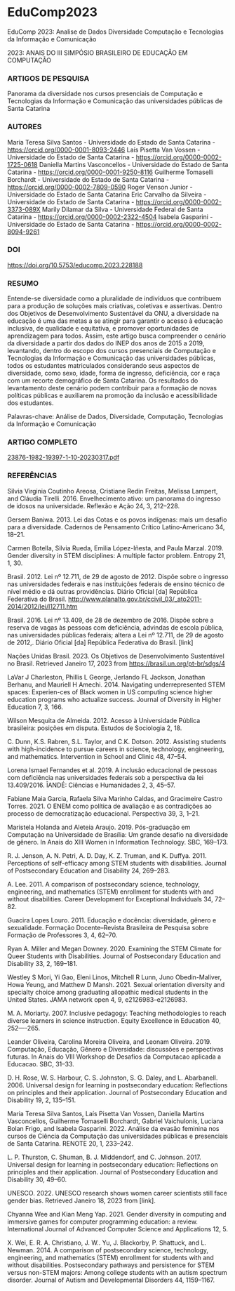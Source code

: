 # EduComp2023
EduComp 2023: Analise de Dados Diversidade Computação e Tecnologias da Informação e Comunicação

2023: ANAIS DO III SIMPÓSIO BRASILEIRO DE EDUCAÇÃO EM COMPUTAÇÃO

### ARTIGOS DE PESQUISA
Panorama da diversidade nos cursos presenciais de Computação e Tecnologias da Informação e Comunicação das universidades públicas de Santa Catarina

### AUTORES
Maria Teresa Silva Santos - Universidade do Estado de Santa Catarina - https://orcid.org/0000-0001-8093-2446
Laís Pisetta Van Vossen - Universidade do Estado de Santa Catarina - https://orcid.org/0000-0002-1725-0618
Daniella Martins Vasconcellos - Universidade do Estado de Santa Catarina - https://orcid.org/0000-0001-9250-8116
Guilherme Tomaselli Borchardt - Universidade do Estado de Santa Catarina - https://orcid.org/0000-0002-7809-0590
Roger Venson Junior - Universidade do Estado de Santa Catarina
Eric Carvalho da Silveira - Universidade do Estado de Santa Catarina - https://orcid.org/0000-0002-3373-089X
Marily Dilamar da Silva - Universidade Federal de Santa Catarina - https://orcid.org/0000-0002-2322-4504
Isabela Gasparini - Universidade do Estado de Santa Catarina - https://orcid.org/0000-0002-8094-9261

### DOI
https://doi.org/10.5753/educomp.2023.228188

### RESUMO
Entende-se diversidade como a pluralidade de indivíduos que contribuem para a produção de soluções mais criativas, coletivas e assertivas. Dentro dos Objetivos de Desenvolvimento Sustentável da ONU, a diversidade na educação é uma das metas a se atingir para garantir o acesso à educação inclusiva, de qualidade e equitativa, e promover oportunidades de aprendizagem para todos. Assim, este artigo busca compreender o cenário da diversidade a partir dos dados do INEP dos anos de 2015 a 2019, levantando, dentro do escopo dos cursos presenciais de Computação e Tecnologias da Informação e Comunicação das universidades públicas, todos os estudantes matriculados considerando seus aspectos de diversidade, como sexo, idade, forma de ingresso, deficiência, cor e raça com um recorte demográfico de Santa Catarina. Os resultados do levantamento deste cenário podem contribuir para a formação de novas políticas públicas e auxiliarem na promoção da inclusão e acessibilidade dos estudantes.

Palavras-chave: Análise de Dados, Diversidade, Computação, Tecnologias da Informação e Comunicação

### ARTIGO COMPLETO
[23876-1982-19397-1-10-20230317.pdf](https://github.com/Artigos-e-Amigos/EduComp2023/files/11082594/23876-1982-19397-1-10-20230317.pdf)

### REFERÊNCIAS
Silvia Virginia Coutinho Areosa, Cristiane Redin Freitas, Melissa Lampert, and Cláudia Tirelli. 2016. Envelhecimento ativo: um panorama do ingresso de idosos na universidade. Reflexão e Ação 24, 3, 212–228.

Gersem Baniwa. 2013. Lei das Cotas e os povos indígenas: mais um desafio para a diversidade. Cadernos de Pensamento Crítico Latino-Americano 34, 18–21.

Carmen Botella, Silvia Rueda, Emilia López-Iñesta, and Paula Marzal. 2019. Gender diversity in STEM disciplines: A multiple factor problem. Entropy 21, 1, 30.

Brasil. 2012. Lei nº 12.711, de 29 de agosto de 2012. Dispõe sobre o ingresso nas universidades federais e nas instituições federais de ensino técnico de nível médio e dá outras providências. Diário Oficial [da] República Federativa do Brasil. http://www.planalto.gov.br/ccivil_03/_ato2011-2014/2012/lei/l12711.htm

Brasil. 2016. Lei nº 13.409, de 28 de dezembro de 2016. Dispõe sobre a reserva de vagas às pessoas com deficiência, advindas de escola pública, nas universidades públicas federais; altera a Lei nº 12.711, de 29 de agosto de 2012,. Diário Oficial [da] República Federativa do Brasil. [link]

Nações Unidas Brasil. 2023. Os Objetivos de Desenvolvimento Sustentável no Brasil. Retrieved Janeiro 17, 2023 from https://brasil.un.org/pt-br/sdgs/4

LaVar J Charleston, Phillis L George, Jerlando FL Jackson, Jonathan Berhanu, and Mauriell H Amechi. 2014. Navigating underrepresented STEM spaces: Experien-ces of Black women in US computing science higher education programs who actualize success. Journal of Diversity in Higher Education 7, 3, 166.

Wilson Mesquita de Almeida. 2012. Acesso à Universidade Pública brasileira: posições em disputa. Estudos de Sociologia 2, 18.

C. Dunn, K.S. Rabren, S.L. Taylor, and C.K. Dotson. 2012. Assisting students with high-incidence to pursue careers in science, technology, engineering, and mathematics. Intervention in School and Clinic 48, 47–54.

Lorena Ismael Fernandes et al. 2019. A inclusão educacional de pessoas com deficiência nas universidades federais sob a perspectiva da lei 13.409/2016. ÎANDÉ: Ciências e Humanidades 2, 3, 45–57.

Fabiane Maia Garcia, Rafaela Silva Marinho Caldas, and Gracimeire Castro Torres. 2021. O ENEM como política de avaliação e as contradições ao processo de democratização educacional. Perspectiva 39, 3, 1–21.

Maristela Holanda and Aleteia Araujo. 2019. Pós-graduação em Computação na Universidade de Brasília: Um grande desafio na diversidade de gênero. In Anais do XIII Women in Information Technology. SBC, 169–173.

R. J. Jenson, A. N. Petri, A. D. Day, K. Z. Truman, and K. Duffya. 2011. Perceptions of self-efficacy among STEM students with disabilities. Journal of Postsecondary Education and Disability 24, 269–283.

A. Lee. 2011. A comparison of postsecondary science, technology, engineering, and mathematics (STEM) enrollment for students with and without disabilities. Career Development for Exceptional Individuals 34, 72–82.

Guacira Lopes Louro. 2011. Educação e docência: diversidade, gênero e sexualidade. Formação Docente–Revista Brasileira de Pesquisa sobre Formação de Professores 3, 4, 62–70.

Ryan A. Miller and Megan Downey. 2020. Examining the STEM Climate for Queer Students with Disabilities. Journal of Postsecondary Education and Disability 33, 2, 169–181.

Westley S Mori, Yi Gao, Eleni Linos, Mitchell R Lunn, Juno Obedin-Maliver, Howa Yeung, and Matthew D Mansh. 2021. Sexual orientation diversity and specialty choice among graduating allopathic medical students in the United States. JAMA network open 4, 9, e2126983–e2126983.

M. A. Moriarty. 2007. Inclusive pedagogy: Teaching methodologies to reach diverse learners in science instruction. Equity Excellence in Education 40, 252—-265.

Leander Oliveira, Carolina Moreira Oliveira, and Leonam Oliveira. 2019. Computação, Educação, Gênero e Diversidade: discussões e perspectivas futuras. In Anais do VIII Workshop de Desafios da Computacao aplicada a Educacao. SBC, 31–33.

D. H. Rose, W. S. Harbour, C. S. Johnston, S. G. Daley, and L. Abarbanell. 2006. Universal design for learning in postsecondary education: Reflections on principles and their application. Journal of Postsecondary Education and Disability 19, 2, 135–151.

Maria Teresa Silva Santos, Laís Pisetta Van Vossen, Daniella Martins Vasconcellos, Guilherme Tomaselli Borchardt, Gabriel Vaichulonis, Luciana Bolan Frigo, and Isabela Gasparini. 2022. Análise da evasão feminina nos cursos de Ciência da Computação das universidades públicas e presenciais de Santa Catarina. RENOTE 20, 1, 233–242.

L. P. Thurston, C. Shuman, B. J. Middendorf, and C. Johnson. 2017. Universal design for learning in postsecondary education: Reflections on principles and their application. Journal of Postsecondary Education and Disability 30, 49–60.

UNESCO. 2022. UNESCO research shows women career scientists still face gender bias. Retrieved Janeiro 18, 2023 from [link].

Chyanna Wee and Kian Meng Yap. 2021. Gender diversity in computing and immersive games for computer programming education: a review. International Journal of Advanced Computer Science and Applications 12, 5.

X. Wei, E. R. A. Christiano, J. W.. Yu, J. Blackorby, P. Shattuck, and L. Newman. 2014. A comparison of postsecondary science, technology, engineering, and mathematics (STEM) enrollment for students with and without disabilities. Postsecondary pathways and persistence for STEM versus non-STEM majors: Among college students with an autism spectrum disorder. Journal of Autism and Developmental Disorders 44, 1159–1167.
